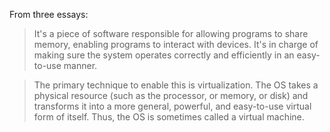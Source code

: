 From three essays:
> It's a piece of software responsible for allowing programs to share memory, enabling programs to interact with devices. It's in charge of making sure the system operates correctly and efficiently in an easy-to-use manner.

> The primary technique to enable this is virtualization. The OS takes a physical resource (such as the processor, or memory, or disk) and transforms it into a more general, powerful, and easy-to-use virtual form of itself. Thus, the OS is sometimes called a virtual machine.


